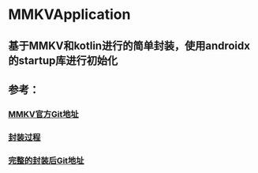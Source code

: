 # MMKVApplication

## 基于MMKV和kotlin进行的简单封装，使用androidx的startup库进行初始化

## 参考：
### [MMKV官方Git地址](https://github.com/Tencent/MMKV)
### [封装过程](https://mp.weixin.qq.com/s/lQ0npa01M-lsHF-fXnJ-dw)
### [完整的封装后Git地址](https://github.com/DylanCaiCoding/MMKV-KTX)
